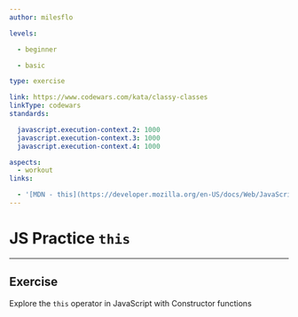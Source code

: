 ```yaml
---
author: milesflo

levels:

  - beginner

  - basic

type: exercise

link: https://www.codewars.com/kata/classy-classes
linkType: codewars
standards:

  javascript.execution-context.2: 1000
  javascript.execution-context.3: 1000
  javascript.execution-context.4: 1000

aspects:
  - workout
links:

  - '[MDN - this](https://developer.mozilla.org/en-US/docs/Web/JavaScript/Reference/Operators/this)'
---
```


# JS Practice `this`

---
## Exercise

Explore the `this` operator in JavaScript with Constructor functions
 
